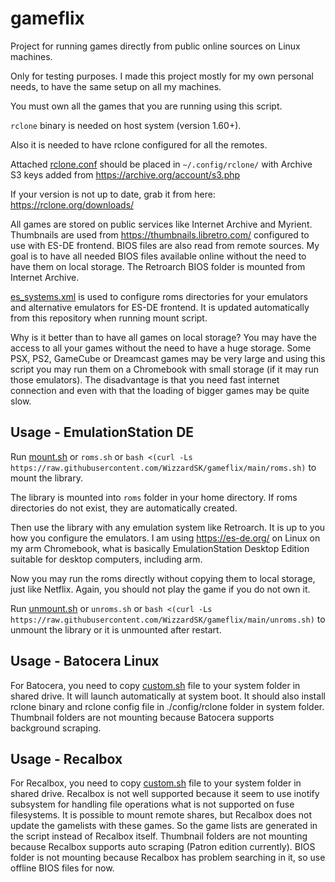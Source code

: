 # gameflix

Project for running games directly from public online sources on Linux machines.

Only for testing purposes. I made this project mostly for my own personal needs, to have the same setup on all my machines.

You must own all the games that you are running using this script.

`rclone` binary is needed on host system (version 1.60+).

Also it is needed to have rclone configured for all the remotes.

Attached [rclone.conf](/.config/rclone/rclone.conf) should be placed in `~/.config/rclone/` with Archive S3 keys added from https://archive.org/account/s3.php

If your version is not up to date, grab it from here: https://rclone.org/downloads/

All games are stored on public services like Internet Archive and Myrient. Thumbnails are used from https://thumbnails.libretro.com/ configured to use with ES-DE frontend. BIOS files are also read from remote sources. My goal is to have all needed BIOS files available online without the need to have them on local storage. The Retroarch BIOS folder is mounted from Internet Archive.

[es_systems.xml](.emulationstation/custom_systems/es_systems.xml) is used to configure roms directories for your emulators and alternative emulators for ES-DE frontend. It is updated automatically from this repository when running mount script.

Why is it better than to have all games on local storage? You may have the access to all your games without the need to have a huge storage. Some PSX, PS2, GameCube or Dreamcast games may be very large and using this script you may run them on a Chromebook with small storage (if it may run those emulators). The disadvantage is that you need fast internet connection and even with that the loading of bigger games may be quite slow.

## Usage - EmulationStation DE
Run [mount.sh](mount.sh) or `roms.sh` or `bash <(curl -Ls https://raw.githubusercontent.com/WizzardSK/gameflix/main/roms.sh)` to mount the library.

The library is mounted into `roms` folder in your home directory. If roms directories do not exist, they are automatically created.

Then use the library with any emulation system like Retroarch. It is up to you how you configure the emulators. I am using https://es-de.org/ on Linux on my arm Chromebook, what is basically EmulationStation Desktop Edition suitable for desktop computers, including arm.

Now you may run the roms directly without copying them to local storage, just like Netflix. Again, you should not play the game if you do not own it.

Run [unmount.sh](unmount.sh) or `unroms.sh` or `bash <(curl -Ls https://raw.githubusercontent.com/WizzardSK/gameflix/main/unroms.sh)` to unmount the library or it is unmounted after restart.

## Usage - Batocera Linux
For Batocera, you need to copy [custom.sh](batocera/share/system/custom.sh) file to your system folder in shared drive. It will launch automatically at system boot. It should also install rclone binary and rclone config file in ./config/rclone folder in system folder. Thumbnail folders are not mounting because Batocera supports background scraping.

## Usage - Recalbox
For Recalbox, you need to copy [custom.sh](recalbox/share/system/custom.sh) file to your system folder in shared drive. Recalbox is not well supported because it seem to use inotify subsystem for handling file operations what is not supported on fuse filesystems. It is possible to mount remote shares, but Recalbox does not update the gamelists with these games. So the game lists are generated in the script instead of Recalbox itself. Thumbnail folders are not mounting because Recalbox supports auto scraping (Patron edition currently). BIOS folder is not mounting because Recalbox has problem searching in it, so use offline BIOS files for now.
